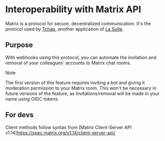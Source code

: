 # Interoperability with Matrix API

Matrix is a protocol for secure, decentralized communication. It's the protocol used by [Tchap](https://www.tchap.gouv.fr/), another application of [La Suite](https://lasuite.numerique.gouv.fr/).

## Purpose

With webhooks using this protocol, you can automate the invitation and removal of your colleagues' accounts to Matrix chat rooms.

> [!NOTE]   
> The first version of this feature requires inviting a bot and giving it moderation permission to your Matrix room. This won't be necessary in future versions of the feature, as invitations/removal will be made in your name using OIDC tokens.

## For devs

Client methods follow syntax from [Matrix Client-Server API v1.14]https://spec.matrix.org/v1.14/client-server-api/